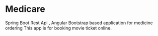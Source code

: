 # Medicare
Spring Boot Rest Api , Angular Bootstrap  based application for medicine ordering
This app is for booking movie ticket online.
